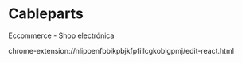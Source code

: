 # Cableparts
 Eccommerce - Shop electrónica
 
 chrome-extension://nlipoenfbbikpbjkfpfillcgkoblgpmj/edit-react.html
